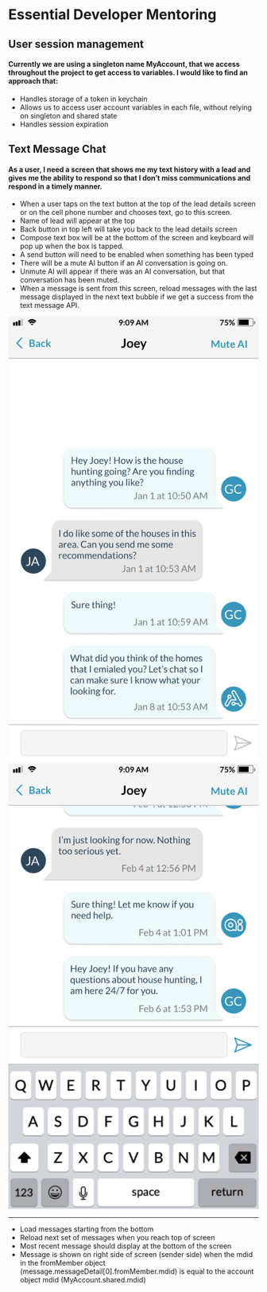 # Essential Developer Mentoring

## User session management

#### Currently we are using a singleton name MyAccount, that we access throughout the project to get access to variables. I would like to find an approach that:

* Handles storage of a token in keychain
* Allows us to access user account variables in each file, without relying on singleton and shared state
* Handles session expiration

## Text Message Chat

#### As a user, I need a screen that shows me my text history with a lead and gives me the ability to respond so that I don’t miss communications and respond in a timely manner.

* When a user taps on the text button at the top of the lead details screen or on the cell phone number and chooses text, go to this screen. 
* Name of lead will appear at the top
* Back button in top left will take you back to the lead details screen
* Compose text box will be at the bottom of the screen and keyboard will pop up when the box is tapped.
* A send button will need to be enabled when something has been typed
* There will be a mute AI button if an AI conversation is going on. 
* Unmute AI will appear if there was an AI conversation, but that conversation has been muted. 
* When a message is sent from this screen, reload messages with the last message displayed in the next text bubble if we get a success from the text message API. 

![wireframe1](./wireframe1.png)
![wireframe2](./wireframe2.png)
___
* Load messages starting from the bottom
* Reload next set of messages when you reach top of screen
* Most recent message should display at the bottom of the screen
* Message is shown on right side of screen (sender side) when the mdid in the fromMember object (message.messageDetail[0].fromMember.mdid) is equal to the account object mdid (MyAccount.shared.mdid)
